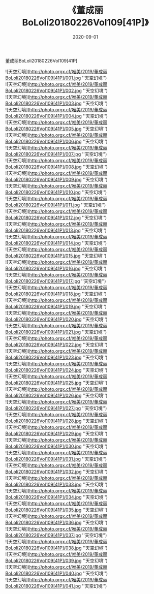 ﻿---
layout: post
title:  《董成丽BoLoli20180226Vol109[41P]》
date:   2020-09-01
image: http://photo.orgx.cf/唯美/2019/董成丽BoLoli20180226Vol109[41P]/000.jpg
categories: [美女, 清纯, 唯美]
---

董成丽BoLoli20180226Vol109[41P]



![天空幻境](http://photo.orgx.cf/唯美/2019/董成丽BoLoli20180226Vol109[41P]/001.jpg ''天空幻境'') <br>
![天空幻境](http://photo.orgx.cf/唯美/2019/董成丽BoLoli20180226Vol109[41P]/002.jpg ''天空幻境'') <br>
![天空幻境](http://photo.orgx.cf/唯美/2019/董成丽BoLoli20180226Vol109[41P]/003.jpg ''天空幻境'') <br>
![天空幻境](http://photo.orgx.cf/唯美/2019/董成丽BoLoli20180226Vol109[41P]/004.jpg ''天空幻境'') <br>
![天空幻境](http://photo.orgx.cf/唯美/2019/董成丽BoLoli20180226Vol109[41P]/005.jpg ''天空幻境'') <br>
![天空幻境](http://photo.orgx.cf/唯美/2019/董成丽BoLoli20180226Vol109[41P]/006.jpg ''天空幻境'') <br>
![天空幻境](http://photo.orgx.cf/唯美/2019/董成丽BoLoli20180226Vol109[41P]/007.jpg ''天空幻境'') <br>
![天空幻境](http://photo.orgx.cf/唯美/2019/董成丽BoLoli20180226Vol109[41P]/008.jpg ''天空幻境'') <br>
![天空幻境](http://photo.orgx.cf/唯美/2019/董成丽BoLoli20180226Vol109[41P]/009.jpg ''天空幻境'') <br>
![天空幻境](http://photo.orgx.cf/唯美/2019/董成丽BoLoli20180226Vol109[41P]/010.jpg ''天空幻境'') <br>
![天空幻境](http://photo.orgx.cf/唯美/2019/董成丽BoLoli20180226Vol109[41P]/011.jpg ''天空幻境'') <br>
![天空幻境](http://photo.orgx.cf/唯美/2019/董成丽BoLoli20180226Vol109[41P]/012.jpg ''天空幻境'') <br>
![天空幻境](http://photo.orgx.cf/唯美/2019/董成丽BoLoli20180226Vol109[41P]/013.jpg ''天空幻境'') <br>
![天空幻境](http://photo.orgx.cf/唯美/2019/董成丽BoLoli20180226Vol109[41P]/014.jpg ''天空幻境'') <br>
![天空幻境](http://photo.orgx.cf/唯美/2019/董成丽BoLoli20180226Vol109[41P]/015.jpg ''天空幻境'') <br>
![天空幻境](http://photo.orgx.cf/唯美/2019/董成丽BoLoli20180226Vol109[41P]/016.jpg ''天空幻境'') <br>
![天空幻境](http://photo.orgx.cf/唯美/2019/董成丽BoLoli20180226Vol109[41P]/017.jpg ''天空幻境'') <br>
![天空幻境](http://photo.orgx.cf/唯美/2019/董成丽BoLoli20180226Vol109[41P]/018.jpg ''天空幻境'') <br>
![天空幻境](http://photo.orgx.cf/唯美/2019/董成丽BoLoli20180226Vol109[41P]/019.jpg ''天空幻境'') <br>
![天空幻境](http://photo.orgx.cf/唯美/2019/董成丽BoLoli20180226Vol109[41P]/020.jpg ''天空幻境'') <br>
![天空幻境](http://photo.orgx.cf/唯美/2019/董成丽BoLoli20180226Vol109[41P]/021.jpg ''天空幻境'') <br>
![天空幻境](http://photo.orgx.cf/唯美/2019/董成丽BoLoli20180226Vol109[41P]/022.jpg ''天空幻境'') <br>
![天空幻境](http://photo.orgx.cf/唯美/2019/董成丽BoLoli20180226Vol109[41P]/023.jpg ''天空幻境'') <br>
![天空幻境](http://photo.orgx.cf/唯美/2019/董成丽BoLoli20180226Vol109[41P]/024.jpg ''天空幻境'') <br>
![天空幻境](http://photo.orgx.cf/唯美/2019/董成丽BoLoli20180226Vol109[41P]/025.jpg ''天空幻境'') <br>
![天空幻境](http://photo.orgx.cf/唯美/2019/董成丽BoLoli20180226Vol109[41P]/026.jpg ''天空幻境'') <br>
![天空幻境](http://photo.orgx.cf/唯美/2019/董成丽BoLoli20180226Vol109[41P]/027.jpg ''天空幻境'') <br>
![天空幻境](http://photo.orgx.cf/唯美/2019/董成丽BoLoli20180226Vol109[41P]/028.jpg ''天空幻境'') <br>
![天空幻境](http://photo.orgx.cf/唯美/2019/董成丽BoLoli20180226Vol109[41P]/029.jpg ''天空幻境'') <br>
![天空幻境](http://photo.orgx.cf/唯美/2019/董成丽BoLoli20180226Vol109[41P]/030.jpg ''天空幻境'') <br>
![天空幻境](http://photo.orgx.cf/唯美/2019/董成丽BoLoli20180226Vol109[41P]/031.jpg ''天空幻境'') <br>
![天空幻境](http://photo.orgx.cf/唯美/2019/董成丽BoLoli20180226Vol109[41P]/032.jpg ''天空幻境'') <br>
![天空幻境](http://photo.orgx.cf/唯美/2019/董成丽BoLoli20180226Vol109[41P]/033.jpg ''天空幻境'') <br>
![天空幻境](http://photo.orgx.cf/唯美/2019/董成丽BoLoli20180226Vol109[41P]/034.jpg ''天空幻境'') <br>
![天空幻境](http://photo.orgx.cf/唯美/2019/董成丽BoLoli20180226Vol109[41P]/035.jpg ''天空幻境'') <br>
![天空幻境](http://photo.orgx.cf/唯美/2019/董成丽BoLoli20180226Vol109[41P]/036.jpg ''天空幻境'') <br>
![天空幻境](http://photo.orgx.cf/唯美/2019/董成丽BoLoli20180226Vol109[41P]/037.jpg ''天空幻境'') <br>
![天空幻境](http://photo.orgx.cf/唯美/2019/董成丽BoLoli20180226Vol109[41P]/038.jpg ''天空幻境'') <br>
![天空幻境](http://photo.orgx.cf/唯美/2019/董成丽BoLoli20180226Vol109[41P]/039.jpg ''天空幻境'') <br>
![天空幻境](http://photo.orgx.cf/唯美/2019/董成丽BoLoli20180226Vol109[41P]/040.jpg ''天空幻境'') <br>
![天空幻境](http://photo.orgx.cf/唯美/2019/董成丽BoLoli20180226Vol109[41P]/041.jpg ''天空幻境'') <br>